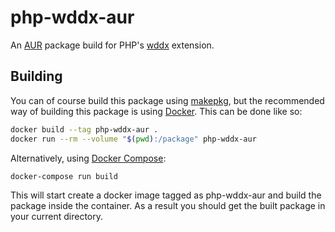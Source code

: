 # php-wddx-aur
An [AUR] package build for PHP's [wddx] extension.

## Building
You can of course build this package using [makepkg], but the recommended way
of building this package is using [Docker].  This can be done like so:

```bash
docker build --tag php-wddx-aur .
docker run --rm --volume "$(pwd):/package" php-wddx-aur
```

Alternatively, using [Docker Compose]:

```bash
docker-compose run build
```

This will start create a docker image tagged as php-wddx-aur and build the
package inside the container.  As a result you should get the built package in
your current directory.

[AUR]: https://aur.archlinux.org/
[wddx]: http://php.net/wddx
[makepkg]: https://wiki.archlinux.org/index.php/Makepkg
[Docker]: https://www.docker.com/
[Docker Compose]: http://docs.docker.com/compose/
